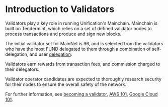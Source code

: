 # Introduction to Validators

Validators play a key role in running Unification's Mainchain. Mainchain is built on Tendermint, which relies on a 
set of defined validator nodes to process transactions and produce and sign new blocks.

The initial validator set for MainNet is 96, and is selected from the validators who have the most FUND delegated to 
them through a combination of self-delegation, and user [delegation](delegators.md).

Validators earn rewards from transaction fees, and commission charged to their delegators.

Validator operator candidates are expected to thoroughly research security for their nodes to ensure the overall 
safety of the network.

For further information, see [becoming a validator](../networks/become-validator.md), 
[AWS 101](../guides/cloud/install-aws.md), [Google Cloud 101](../guides/cloud/install-gc.md).

